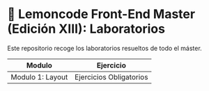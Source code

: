#  🍋 Lemoncode Front-End Master (Edición XIII): Laboratorios

Este repositorio recoge los laboratorios resueltos de todo el máster.

|       Modulo     |        Ejercicio        |
|------------------|-------------------------|
| Modulo 1: Layout | Ejercicios Obligatorios | 
